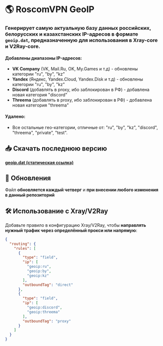 # 🌎 RoscomVPN GeoIP

### Генерирует самую актуальную базу данных **российских, белорусских и казахстанских IP-адресов** в формате `geoip.dat`, предназначенную для использования в **Xray-core** и **V2Ray-core**.

#### Добавлены диапазоны IP-адресов:
- **VK Company** (VK, Mail.Ru, OK, My.Games и т.д) - обновлены категории "ru", "by", "kz"
- **Yandex** (Яндекс, Yandex.Cloud, Yandex.Disk и т.д) - обновлены категории "ru", "by", "kz"
- **Discord** (добавлять в proxy, ибо заблокирован в РФ) - добавлена новая категория "discord"
- **Threema** (добавлять в proxy, ибо заблокирован в РФ) - добавлена новая категория "threema"

#### Удалено:
- Все остальные гео-категории, отличные от: "ru", "by", "kz", "discord", "threema", "private", "test".

## 📥 **Скачать последнюю версию**  
[**geoip.dat (cтатическая ссылка)**](https://github.com/hydraponique/roscomvpn-geoip/releases/latest/download/geoip.dat)

## 📅 Обновления
Файл **обновляется каждый четверг** и **при внесении любого изменения в данный репозиторий**

## 🛠 Использование с Xray/V2Ray
Добавьте правило в конфигурацию Xray/V2Ray, чтобы **направлять нужный трафик через определённый прокси или напрямую**:

```json
{
  "routing": {
    "rules": [
      {
        "type": "field",
        "ip": [
          "geoip:ru",
          "geoip:by",
          "geoip:kz"
        ],
        "outboundTag": "direct"
      },
      {
        "type": "field",
        "ip": [
          "geoip:discord",
          "geoip:threema"
        ],
        "outboundTag": "proxy"
      }
    ]
  }
}
```
